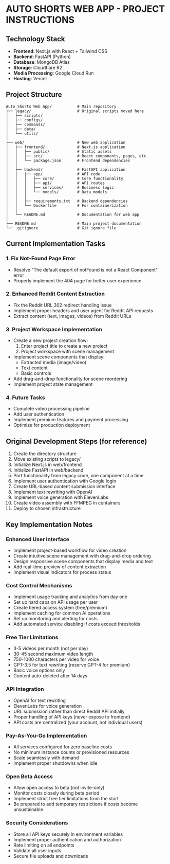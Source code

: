 # AUTO SHORTS WEB APP - PROJECT INSTRUCTIONS

## Technology Stack
- **Frontend**: Next.js with React + Tailwind CSS
- **Backend**: FastAPI (Python)
- **Database**: MongoDB Atlas
- **Storage**: Cloudflare R2
- **Media Processing**: Google Cloud Run
- **Hosting**: Vercel

## Project Structure
```
Auto Shorts Web App/           # Main repository
├── legacy/                    # Original scripts moved here
│   ├── scripts/
│   ├── configs/
│   ├── commands/
│   ├── data/
│   └── utils/
│
├── web/                       # New web application
│   ├── frontend/              # Next.js application
│   │   ├── public/            # Static assets
│   │   ├── src/               # React components, pages, etc.
│   │   └── package.json       # Frontend dependencies
│   │
│   ├── backend/               # FastAPI application
│   │   ├── app/               # API code
│   │   │   ├── core/          # Core functionality
│   │   │   ├── api/           # API routes
│   │   │   ├── services/      # Business logic
│   │   │   └── models/        # Data models
│   │   │
│   │   ├── requirements.txt   # Backend dependencies
│   │   └── Dockerfile         # For containerization
│   │
│   └── README.md              # Documentation for web app
│
├── README.md                  # Main project documentation
└── .gitignore                 # Git ignore file
```

## Current Implementation Tasks

### 1. Fix Not-Found Page Error
- Resolve "The default export of notFound is not a React Component" error
- Properly implement the 404 page for better user experience

### 2. Enhanced Reddit Content Extraction
- Fix the Reddit URL 302 redirect handling issue
- Implement proper headers and user agent for Reddit API requests
- Extract content (text, images, videos) from Reddit URLs

### 3. Project Workspace Implementation
- Create a new project creation flow:
  1. Enter project title to create a new project
  2. Project workspace with scene management
- Implement scene components that display:
  - Extracted media (image/video)
  - Text content
  - Basic controls
- Add drag-and-drop functionality for scene reordering
- Implement project state management

### 4. Future Tasks
- Complete video processing pipeline
- Add user authentication
- Implement premium features and payment processing
- Optimize for production deployment

## Original Development Steps (for reference)
1. Create the directory structure
2. Move existing scripts to legacy/
3. Initialize Next.js in web/frontend
4. Initialize FastAPI in web/backend
5. Port functionality from legacy code, one component at a time
6. Implement user authentication with Google login
7. Create URL-based content submission interface
8. Implement text rewriting with OpenAI
9. Implement voice generation with ElevenLabs
10. Create video assembly with FFMPEG in containers
11. Deploy to chosen infrastructure

## Key Implementation Notes

### Enhanced User Interface
- Implement project-based workflow for video creation
- Create intuitive scene management with drag-and-drop ordering
- Design responsive scene components that display media and text
- Add real-time preview of content extraction
- Implement visual indicators for process status

### Cost Control Mechanisms
- Implement usage tracking and analytics from day one
- Set up hard caps on API usage per user
- Create tiered access system (free/premium)
- Implement caching for common AI operations
- Set up monitoring and alerting for costs
- Add automated service disabling if costs exceed thresholds

### Free Tier Limitations
- 3-5 videos per month (not per day)
- 30-45 second maximum video length
- 750-1000 characters per video for voice
- GPT-3.5 for text rewriting (reserve GPT-4 for premium)
- Basic voice options only
- Content auto-deleted after 14 days

### API Integration
- OpenAI for text rewriting
- ElevenLabs for voice generation
- URL submission rather than direct Reddit API initially
- Proper handling of API keys (never expose to frontend)
- API costs are centralized (your account, not individual users)

### Pay-As-You-Go Implementation
- All services configured for zero baseline costs
- No minimum instance counts or provisioned resources
- Scale seamlessly with demand
- Implement proper shutdowns when idle

### Open Beta Access
- Allow open access to beta (not invite-only)
- Monitor costs closely during beta period
- Implement strict free tier limitations from the start
- Be prepared to add temporary restrictions if costs become unsustainable

### Security Considerations
- Store all API keys securely in environment variables
- Implement proper authentication and authorization
- Rate limiting on all endpoints
- Validate all user inputs
- Secure file uploads and downloads 